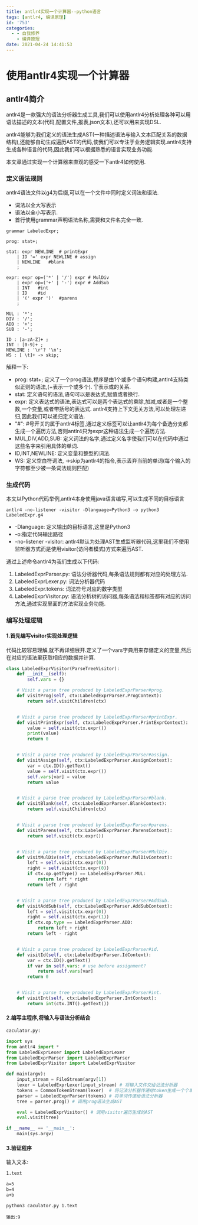 ```yaml
---
title: antlr4实现一个计算器--python语言
tags: [antlr4, 编译原理]
id: '753'
categories:
  - - 自我修养
    - 编译原理
date: 2021-04-24 14:41:53
---
```


# 使用antlr4实现一个计算器

## antlr4简介

antlr4是一款强大的语法分析器生成工具,我们可以使用antlr4分析处理各种可以用语法描述的文本(代码,配置文件,报表,json文本),还可以用来实现DSL.  

antlr4能够为我们定义的语法生成AST(一种描述语法与输入文本匹配关系的数据结构),还能够自动生成遍历AST的代码,使我们可以专注于业务逻辑实现.antlr4支持生成各种语言的代码,因此我们可以根据熟悉的语言实现业务功能.

本文章通过实现一个计算器来直观的感受一下antlr4如何使用.

### 定义语法规则

antlr4语法文件以g4为后缀,可以在一个文件中同时定义词法和语法.
+ 词法以全大写表示
+ 语法以全小写表示.
+ 首行使用grammar声明语法名称,需要和文件名完全一致.

```g4
grammar LabeledExpr;

prog: stat+;

stat: expr NEWLINE  # printExpr
    | ID '=' expr NEWLINE # assign
    | NEWLINE   #blank
    ;

expr: expr op=('*' | '/') expr # MulDiv
    | expr op=('+' | '-') expr # AddSub
    | INT   #int
    | ID    #id
    | '(' expr ')'  #parens
    ;

MUL : '*';
DIV : '/';
ADD : '+';
SUB : '-';

ID : [a-zA-Z]+ ;
INT : [0-9]+ ;
NEWLINE : '\r'? '\n';
WS : [ \t]+ -> skip;
```

解释一下:
+ prog: stat+; 定义了一个prog语法,程序是由1个或多个语句构建,antlr4支持类似正则的语法,(+表示一个或多个). '|'表示或的关系.
+ stat: 定义语句的语法,语句可以是表达式,赋值或者换行.
+ expr: 定义表达式的语法,表达式可以是两个表达式的乘除,加减,或者是一个整数,一个变量,或者带括号的表达式. antlr4支持上下文无关方法,可以处理左递归,因此我们可以递归定义语法.
+ "#": #号开关的属于antlr4标签,通过定义标签可以让antlr4为每个备选分支都生成一个遍历方法,否则antlr4只为expr这种语法生成一个遍历方法.
+ MUL,DIV,ADD,SUB: 定义词法的名字,通过定义名字使我们可以在代码中通过这些名字来引用具体的单词.
+ ID,INT,NEWLINE: 定义变量和整型的词法.
+ WS: 定义空白符词法, ->skip为antlr4的指令,表示丢弃当前的单词(每个输入的字符都至少被一条词法规则匹配)

### 生成代码

本文以Python代码举例,antlr4本身使用java语言编写,可以生成不同的目标语言

```shell
antlr4 -no-listener -visitor -Dlanguage=Python3 -o python3 LabeledExpr.g4
```

+ -Dlanguage: 定义输出的目标语言,这里是Python3
+ -o:指定代码输出路径
+ -no-listener -visitor: antlr4默认为处理AST生成监听器代码,这里我们不使用监听器方式而是使用visitor(访问者模式)方式来遍历AST.

通过上述命令antlr4为我们生成以下代码:

1. LabeledExprParser.py: 语法分析器代码,每条语法规则都有对应的处理方法.
2. LabeledExprLexer.py: 词法分析器代码
3. LabeledExpr.tokens: 词法符号对应的数字类型
4. LabeledExprVisitor.py: 语法分析树的访问器,每条语法和标签都有对应的访问方法,通过实现里面的方法实现业务功能.

### 编写处理逻辑

#### 1.首先编写visitor实现处理逻辑

代码比较容易理解,就不再详细展开.定义了一个vars字典用来存储定义的变量,然后在对应的语法里获取相应的数据并计算.

```python
class LabeledExprVisitor(ParseTreeVisitor):
    def __init__(self):
        self.vars = {}

    # Visit a parse tree produced by LabeledExprParser#prog.
    def visitProg(self, ctx:LabeledExprParser.ProgContext):
        return self.visitChildren(ctx)


    # Visit a parse tree produced by LabeledExprParser#printExpr.
    def visitPrintExpr(self, ctx:LabeledExprParser.PrintExprContext):
        value = self.visit(ctx.expr())
        print(value)
        return 0


    # Visit a parse tree produced by LabeledExprParser#assign.
    def visitAssign(self, ctx:LabeledExprParser.AssignContext):
        var = ctx.ID().getText()
        value = self.visit(ctx.expr())
        self.vars[var] = value
        return value


    # Visit a parse tree produced by LabeledExprParser#blank.
    def visitBlank(self, ctx:LabeledExprParser.BlankContext):
        return self.visitChildren(ctx)


    # Visit a parse tree produced by LabeledExprParser#parens.
    def visitParens(self, ctx:LabeledExprParser.ParensContext):
        return self.visit(ctx.expr())


    # Visit a parse tree produced by LabeledExprParser#MulDiv.
    def visitMulDiv(self, ctx:LabeledExprParser.MulDivContext):
        left = self.visit(ctx.expr(0))
        right = self.visit(ctx.expr(0))
        if ctx.op.getType() == LabeledExprParser.MUL:
            return left * right
        return left / right


    # Visit a parse tree produced by LabeledExprParser#AddSub.
    def visitAddSub(self, ctx:LabeledExprParser.AddSubContext):
        left = self.visit(ctx.expr(0))
        right = self.visit(ctx.expr(1))
        if ctx.op.type == LabeledExprParser.ADD:
            return left + right
        return left - right


    # Visit a parse tree produced by LabeledExprParser#id.
    def visitId(self, ctx:LabeledExprParser.IdContext):
        var = ctx.ID().getText()
        if var in self.vars: # use before assignment?
            return self.vars[var]
        return 0


    # Visit a parse tree produced by LabeledExprParser#int.
    def visitInt(self, ctx:LabeledExprParser.IntContext):
        return int(ctx.INT().getText())
```

#### 2.编写主程序,将输入与语法分析结合

```python
caculator.py:

import sys
from antlr4 import *
from LabeledExprLexer import LabeledExprLexer
from LabeledExprParser import LabeledExprParser
from LabeledExprVisitor import LabeledExprVisitor

def main(argv):
    input_stream = FileStream(argv[1])
    lexer = LabeledExprLexer(input_stream) # 将输入文件交给记法分析器
    tokens = CommonTokenStream(lexer)  # 将记法分析器传递给token生成一个个单词
    parser = LabeledExprParser(tokens) # 将单词传递给语法分析器
    tree = parser.prog() # 调用prog语法生成AST

    eval = LabeledExprVisitor() # 调用visitor遍历生成的AST
    eval.visit(tree)

if __name__ == '__main__':
    main(sys.argv)
```

#### 3.验证程序

输入文本:
```txt
1.text

a=5
b=4
a+b
```

```shell
python3 caculator.py 1.text

输出:9
```
